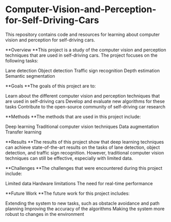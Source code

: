 # Computer-Vision-and-Perception-for-Self-Driving-Cars

This repository contains code and resources for learning about computer vision and perception for self-driving cars.

**Overview
**This project is a study of the computer vision and perception techniques that are used in self-driving cars. The project focuses on the following tasks:

Lane detection
Object detection
Traffic sign recognition
Depth estimation
Semantic segmentation

**Goals
**The goals of this project are to:

Learn about the different computer vision and perception techniques that are used in self-driving cars
Develop and evaluate new algorithms for these tasks
Contribute to the open-source community of self-driving car research

**Methods
**The methods that are used in this project include:

Deep learning
Traditional computer vision techniques
Data augmentation
Transfer learning

**Results
**The results of this project show that deep learning techniques can achieve state-of-the-art results on the tasks of lane detection, object detection, and traffic sign recognition. However, traditional computer vision techniques can still be effective, especially with limited data.

**Challenges
**The challenges that were encountered during this project include:

Limited data
Hardware limitations
The need for real-time performance

**Future Work
**The future work for this project includes:

Extending the system to new tasks, such as obstacle avoidance and path planning
Improving the accuracy of the algorithms
Making the system more robust to changes in the environment
